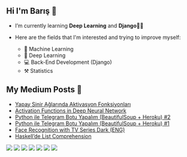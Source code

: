 ## Hi I'm Barış 🤞

- I’m currently learning **Deep Learning** and **Django**🐱‍🏍

- Here are the fields that I'm interested and trying to improve myself:
  - 🤖 Machine Learning
  - 📕 Deep Learning
  - 💻 Back-End Development (Django)
  - ⚒️ Statistics 


## My Medium Posts 📑
- [Yapay Sinir Ağlarında Aktivasyon Fonksiyonları](https://alibarisayten.medium.com/yapay-sinir-ağlarında-aktivasyon-fonksiyonları-11002b8ac522)
- [Activation Functions in Deep Neural Network](https://alibarisayten.medium.com/activation-functions-in-deep-neural-network-4d8849b70046#ceb8-fa47313f48e4)
- [Python ile Telegram Botu Yapalım (BeautifulSoup + Heroku) #2 ](https://alibarisayten.medium.com/python-ile-telegram-botu-yapalım-beautifulsoup-heroku-2-3853b413cda7)
- [Python ile Telegram Botu Yapalım (BeautifulSoup + Heroku) #1 ](https://alibarisayten.medium.com/python-ile-telegram-botu-yapalım-beautifulsoup-heroku-1-a488de173188)
- [Face Recognition with TV Series Dark (ENG)](https://alibarisayten.medium.com/face-recognition-with-tv-series-dark-dfcdae9f0701)
- [Haskell’de List Comprehension](https://alibarisayten.medium.com/haskellde-list-comprehension-485999ec93e)





[![](https://img.shields.io/badge/Medium-%2312100E.svg?&style=flat&logo=medium&logoColor=white)](https://medium.com/@alibarisayten)
[![](https://img.shields.io/badge/LinkedIn-%230077B5.svg?&style=flat&logo=linkedin&logoColor=white)](https://www.linkedin.com/in/alibaris/)
[![](https://img.shields.io/badge/Kaggle-%2312100E.svg?&style=flat?labelColor=blue?color=blue&logo=kaggle&logoColor=blue)](https://www.kaggle.com/alibaris)
[![](https://img.shields.io/badge/HackerRank-2EC866?style=flat&logo=HackerRank&logoColor=white)](https://www.hackerrank.com/alibrs15)
![](https://www.codewars.com/users/thealibrs/badges/micro)
[![](https://img.shields.io/badge/Email-alibrs15%40hotmail.com-blue)](mailto:alibrs15@hotmail.com) 
![](https://komarev.com/ghpvc/?username=thealibrs&color=green)


